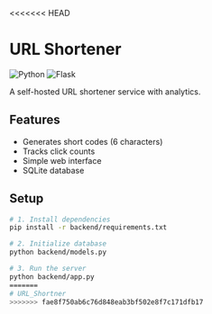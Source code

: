 <<<<<<< HEAD
# URL Shortener

![Python](https://img.shields.io/badge/Python-3.9+-blue)
![Flask](https://img.shields.io/badge/Flask-2.3-red)

A self-hosted URL shortener service with analytics.

## Features
- Generates short codes (6 characters)
- Tracks click counts
- Simple web interface
- SQLite database

## Setup
```bash
# 1. Install dependencies
pip install -r backend/requirements.txt

# 2. Initialize database
python backend/models.py

# 3. Run the server
python backend/app.py
=======
# URL_Shortner
>>>>>>> fae8f750ab6c76d848eab3bf502e8f7c171dfb17

